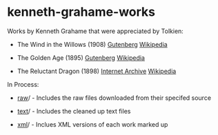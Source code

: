 # kenneth-grahame-works
Works by Kenneth Grahame that were appreciated by Tolkien:


- The Wind in the Willows (1908) 
[Gutenberg](https://www.gutenberg.org/ebooks/289)
[Wikipedia](https://en.wikipedia.org/wiki/The_Wind_in_the_Willows)  


- The Golden Age (1895)
[Gutenberg](https://www.gutenberg.org/ebooks/291)
[Wikipedia](https://en.wikipedia.org/wiki/The_Golden_Age_(Grahame))


- The Reluctant Dragon (1898)
[Internet Archive](https://archive.org/details/in.ernet.dli.2015.501251/page/n135/mode/2up)
[Wikipedia](https://en.wikipedia.org/wiki/The_Reluctant_Dragon_(short_story))  


In Process:

- [raw](raw/)/ - Includes the raw files downloaded from their specifed source

- [text](text/)/ - Includes the cleaned up text files

- [xml](text/)/ - Inclues XML versions of each work marked up
